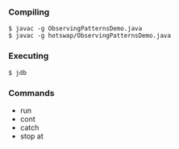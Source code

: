 ### Compiling

```
$ javac -g ObservingPatternsDemo.java
$ javac -g hotswap/ObservingPatternsDemo.java
```

### Executing

```
$ jdb
```

### Commands

- run
- cont
- catch
- stop at

